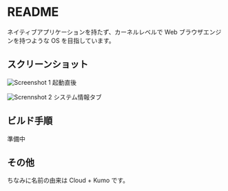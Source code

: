 # README #

ネイティブアプリケーションを持たず、カーネルレベルで Web ブラウザエンジンを持つような OS を目指しています。

## スクリーンショット
![Screenshot 1](http://i.imgur.com/Bn8ZIw3.png)
起動直後

![Scrennshot 2](http://i.imgur.com/gQc8MLl.png)
システム情報タブ

## ビルド手順
準備中

## その他
ちなみに名前の由来は Cloud + Kumo です。

